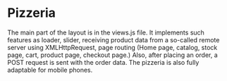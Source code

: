 # Pizzeria

The main part of the layout is in the views.js file.
It implements such features as loader, slider, receiving product data from a so-called remote server using XMLHttpRequest,
page routing (Home page, catalog, stock page, cart, product page, checkout page.)
Also, after placing an order, a POST request is sent with the order data.
The pizzeria is also fully adaptable for mobile phones.

